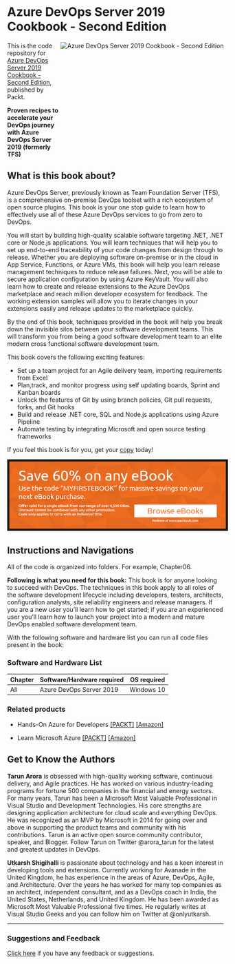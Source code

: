# Azure DevOps Server 2019 Cookbook - Second Edition 
<a href="https://prod.packtpub.com/in/networking-and-servers/azure-devops-server-2019-cookbook-second-edition?utm_source=github&utm_medium=repository&utm_campaign=9781788839259">  <img src="https://prod.packtpub.com/media/catalog/product/cache/a22c7d190d97ca25f5f1089471ab8502/b/1/b10651_mockupcover_0.png" alt="Azure DevOps Server 2019 Cookbook - Second Edition" height="256px" align="right"></a>

This is the code repository for [Azure DevOps Server 2019 Cookbook - Second Edition](https://prod.packtpub.com/in/networking-and-servers/azure-devops-server-2019-cookbook-second-edition?utm_source=github&utm_medium=repository&utm_campaign=9781788839259), published by Packt.

**Proven recipes to accelerate your DevOps journey with Azure DevOps Server 2019 (formerly TFS)**

## What is this book about?
Azure DevOps Server, previously known as Team Foundation Server (TFS), is a comprehensive on-premise DevOps toolset with a rich ecosystem of open source plugins. This book is your one stop guide to learn how to effectively use all of these Azure DevOps services to go from zero to DevOps.

You will start by building high-quality scalable software targeting .NET, .NET core or Node.js applications. You will learn techniques that will help you to set up end-to-end traceability of your code changes from design through to release. Whether you are deploying software on-premise or in the cloud in App Service, Functions, or Azure VMs, this book will help you learn release management techniques to reduce release failures. Next, you will be able to secure application configuration by using Azure KeyVault. You will also learn how to create and release extensions to the Azure DevOps marketplace and reach million developer ecosystem for feedback. The working extension samples will allow you to iterate changes in your extensions easily and release updates to the marketplace quickly. 

By the end of this book, techniques provided in the book will help you break down the invisible silos between your software development teams. This will transform you from being a good software development team to an elite modern cross functional software development team.

This book covers the following exciting features:

* Set up a team project for an Agile delivery team, importing requirements from Excel
* Plan,track, and monitor progress using self updating boards, Sprint and Kanban boards
* Unlock the features of Git by using branch policies, Git pull requests, forks, and Git hooks
* Build and release .NET core, SQL and Node.js applications using Azure Pipeline
* Automate testing by integrating Microsoft and open source testing frameworks

If you feel this book is for you, get your [copy](https://www.amazon.com/dp/1788839250) today!

<a href="https://www.packtpub.com/?utm_source=github&utm_medium=banner&utm_campaign=GitHubBanner"><img src="https://raw.githubusercontent.com/PacktPublishing/GitHub/master/GitHub.png" 
alt="https://www.packtpub.com/" border="5" /></a>

## Instructions and Navigations
All of the code is organized into folders. For example, Chapter06.

**Following is what you need for this book:**
This book is for anyone looking to succeed with DevOps. The techniques in this book apply to all roles of the software development lifecycle including developers, testers, architects, configuration analysts, site reliability engineers and release managers. If you are a new user you’ll learn how to get started; if you are an experienced user you’ll learn how to launch your project into a modern and mature DevOps enabled software development team.

With the following software and hardware list you can run all code files present in the book:
### Software and Hardware List
| Chapter | Software/Hardware required | OS required |
| -------- | ------------------------------------ | ----------------------------------- |
| All | Azure DevOps Server 2019 | Windows 10 |



### Related products
* Hands-On Azure for Developers [[PACKT]](https://prod.packtpub.com/virtualization-and-cloud/hands-azure-developers?utm_source=github&utm_medium=repository&utm_campaign=9781789340624) [[Amazon]](https://www.amazon.com/dp/1789340624)

* Learn Microsoft Azure [[PACKT]](https://prod.packtpub.com/virtualization-and-cloud/learn-microsoft-azure?utm_source=github&utm_medium=repository&utm_campaign=9781789617580) [[Amazon]](https://www.amazon.com/dp/1788478959)




## Get to Know the Authors
**Tarun Arora** is obsessed with high-quality working software, continuous delivery, and Agile practices. He has worked on various industry-leading programs for fortune 500 companies in the financial and energy sectors. For many years, Tarun has been a Microsoft Most Valuable Professional in Visual Studio and Development Technologies. His core strengths are designing application architecture for cloud scale and everything DevOps. He was recognized as an MVP by Microsoft in 2014 for going over and above in supporting the product teams and community with his contributions. Tarun is an active open source community contributor, speaker, and Blogger. Follow Tarun on Twitter @arora_tarun for the latest and greatest updates in DevOps.

**Utkarsh Shigihalli** is passionate about technology and has a keen interest in developing tools and extensions. Currently working for Avanade in the United Kingdom, he has experience in the areas of Azure, DevOps, Agile, and Architecture. Over the years he has worked for many top companies as an architect, independent consultant, and as a DevOps coach in India, the United States, Netherlands, and United Kingdom.
He has been awarded as Microsoft Most Valuable Professional five times. He regularly writes at Visual Studio Geeks and you can follow him on Twitter at @onlyutkarsh.

****


### Suggestions and Feedback
[Click here](https://docs.google.com/forms/d/e/1FAIpQLSdy7dATC6QmEL81FIUuymZ0Wy9vH1jHkvpY57OiMeKGqib_Ow/viewform) if you have any feedback or suggestions.



